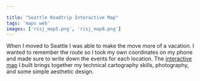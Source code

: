 ```yaml
---
 
title: "Seattle Roadtrip Interactive Map"
tags: 'maps web'
images: ['risj_map5.png', 'risj_map8.png']
---
```


When I moved to Seattle I was able to make the move more of a vacation. I wanted to remember the route so I took my own coordinates on my phone and made sure to write down the events for each location. The [interactive map](http://www.mapsam.com/maps/roadtrip/) I built brings together my technical cartography skills, photography, and some simple aesthetic design.